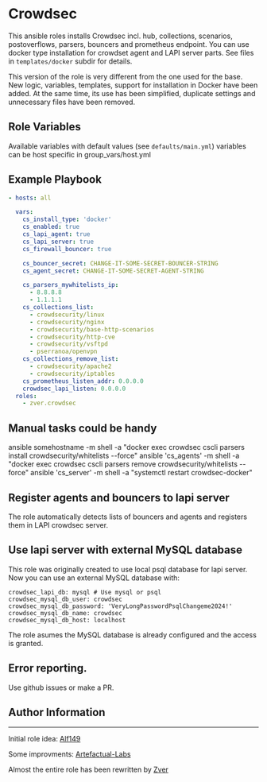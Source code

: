 # Crowdsec
This ansible roles installs Crowdsec incl. hub, collections, scenarios, postoverflows, parsers, bouncers and prometheus endpoint.
You can use docker type installation for crowdset agent and LAPI server parts. See files in `templates/docker` subdir for details.

This version of the role is very different from the one used for the base. New logic, variables, templates, support for
installation in Docker have been added.
At the same time, its use has been simplified, duplicate settings and unnecessary files have been removed.

## Role Variables
Available variables with default values (see `defaults/main.yml`)
variables can be host specific in group_vars/host.yml

## Example Playbook
```yaml
- hosts: all

  vars:
    cs_install_type: 'docker'
    cs_enabled: true
    cs_lapi_agent: true
    cs_lapi_server: true
    cs_firewall_bouncer: true

    cs_bouncer_secret: CHANGE-IT-SOME-SECRET-BOUNCER-STRING
    cs_agent_secret: CHANGE-IT-SOME-SECRET-AGENT-STRING

    cs_parsers_mywhitelists_ip:
      - 8.8.8.8
      - 1.1.1.1
    cs_collections_list:
      - crowdsecurity/linux
      - crowdsecurity/nginx
      - crowdsecurity/base-http-scenarios
      - crowdsecurity/http-cve
      - crowdsecurity/vsftpd
      - pserranoa/openvpn
    cs_collections_remove_list:
      - crowdsecurity/apache2
      - crowdsecurity/iptables
    cs_prometheus_listen_addr: 0.0.0.0
    crowdsec_lapi_listen: 0.0.0.0
  roles:
    - zver.crowdsec
```

## Manual tasks could be handy
ansible somehostname -m shell -a "docker exec crowdsec cscli parsers install crowdsecurity/whitelists --force"
ansible 'cs_agents' -m shell -a "docker exec crowdsec cscli parsers remove crowdsecurity/whitelists --force"
ansible 'cs_server' -m shell -a "systemctl restart crowdsec-docker"

## Register agents and bouncers to lapi server
The role automatically detects lists of bouncers and agents and registers them in LAPI crowdsec server.

## Use lapi server with external MySQL database

This role was originally created to use local psql database for lapi server. Now you can use 
an external MySQL database with:

```
crowdsec_lapi_db: mysql # Use mysql or psql
crowdsec_mysql_db_user: crowdsec
crowdsec_mysql_db_password: 'VeryLongPasswordPsqlChangeme2024!'
crowdsec_mysql_db_name: crowdsec
crowdsec_mysql_db_host: localhost
```

The role asumes the MySQL database is already configured and the access is granted.

## Error reporting. 
Use github issues or make a PR. 

## Author Information
------------------
Initial role idea:
[Alf149](https://github.com/alf149)

Some improvments:
[Artefactual-Labs](https://github.com/artefactual-labs)

Almost the entire role has been rewritten by
[Zver](https://github.com/zver)
